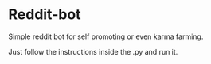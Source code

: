 # Reddit-bot
Simple reddit bot for self promoting or even karma farming.

Just follow the instructions inside the .py and run it.
